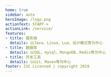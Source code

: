 ```yaml
---
home: true
sidebar: auto
heroImage: /logo.png
actionText: START->
actionLink: /service/
features:
- title: 服务端
  details: 以Java、Linux、Lua、设计模式等为中心
- title: 数据库
  details: 以SQL、mysql、MongoDB、Redis等为中心
- title: 开发工具
  details: 以Git、Maven等为中心
footer: ISC Licensed | copyright 2019
---
```

